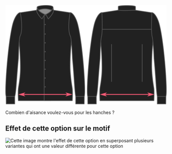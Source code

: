 ![Aisance des hanches](hipsease.svg)

Combien d'aisance voulez-vous pour les hanches ?

## Effet de cette option sur le motif

![Cette image montre l'effet de cette option en superposant plusieurs variantes qui ont une valeur différente pour cette option](hugo\_hipsease\_sample.svg "Effet de cette option sur le motif")
